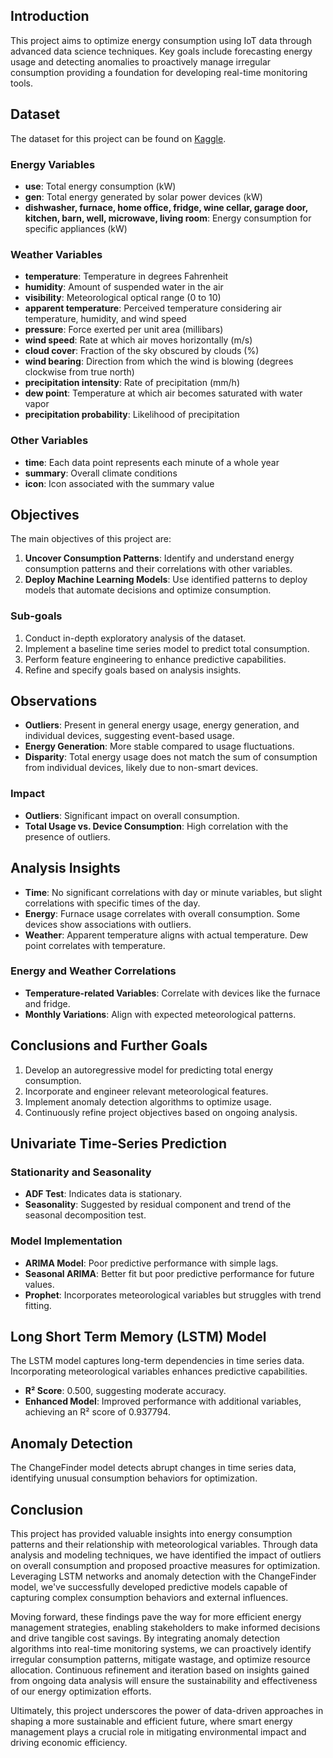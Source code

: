 ## Introduction
This project aims to optimize energy consumption using IoT data through advanced data science techniques. Key goals include forecasting energy usage and detecting anomalies to proactively manage irregular consumption providing a foundation for developing real-time monitoring tools.

## Dataset

The dataset for this project can be found on [Kaggle](https://www.kaggle.com/datasets/taranvee/smart-home-dataset-with-weather-information).

### Energy Variables

- **use**: Total energy consumption (kW)
- **gen**: Total energy generated by solar power devices (kW)
- **dishwasher, furnace, home office, fridge, wine cellar, garage door, kitchen, barn, well, microwave, living room**: Energy consumption for specific appliances (kW)

### Weather Variables

- **temperature**: Temperature in degrees Fahrenheit
- **humidity**: Amount of suspended water in the air
- **visibility**: Meteorological optical range (0 to 10)
- **apparent temperature**: Perceived temperature considering air temperature, humidity, and wind speed
- **pressure**: Force exerted per unit area (millibars)
- **wind speed**: Rate at which air moves horizontally (m/s)
- **cloud cover**: Fraction of the sky obscured by clouds (%)
- **wind bearing**: Direction from which the wind is blowing (degrees clockwise from true north)
- **precipitation intensity**: Rate of precipitation (mm/h)
- **dew point**: Temperature at which air becomes saturated with water vapor
- **precipitation probability**: Likelihood of precipitation

### Other Variables

- **time**: Each data point represents each minute of a whole year
- **summary**: Overall climate conditions
- **icon**: Icon associated with the summary value

## Objectives

The main objectives of this project are:

1. **Uncover Consumption Patterns**: Identify and understand energy consumption patterns and their correlations with other variables.
2. **Deploy Machine Learning Models**: Use identified patterns to deploy models that automate decisions and optimize consumption.

### Sub-goals

1. Conduct in-depth exploratory analysis of the dataset.
2. Implement a baseline time series model to predict total consumption.
3. Perform feature engineering to enhance predictive capabilities.
4. Refine and specify goals based on analysis insights.

## Observations

- **Outliers**: Present in general energy usage, energy generation, and individual devices, suggesting event-based usage.
- **Energy Generation**: More stable compared to usage fluctuations.
- **Disparity**: Total energy usage does not match the sum of consumption from individual devices, likely due to non-smart devices.

### Impact

- **Outliers**: Significant impact on overall consumption.
- **Total Usage vs. Device Consumption**: High correlation with the presence of outliers.

## Analysis Insights

- **Time**: No significant correlations with day or minute variables, but slight correlations with specific times of the day.
- **Energy**: Furnace usage correlates with overall consumption. Some devices show associations with outliers.
- **Weather**: Apparent temperature aligns with actual temperature. Dew point correlates with temperature.

### Energy and Weather Correlations

- **Temperature-related Variables**: Correlate with devices like the furnace and fridge.
- **Monthly Variations**: Align with expected meteorological patterns.

## Conclusions and Further Goals

1. Develop an autoregressive model for predicting total energy consumption.
2. Incorporate and engineer relevant meteorological features.
3. Implement anomaly detection algorithms to optimize usage.
4. Continuously refine project objectives based on ongoing analysis.

## Univariate Time-Series Prediction

### Stationarity and Seasonality

- **ADF Test**: Indicates data is stationary.
- **Seasonality**: Suggested by residual component and trend of the seasonal decomposition test.

### Model Implementation

- **ARIMA Model**: Poor predictive performance with simple lags.
- **Seasonal ARIMA**: Better fit but poor predictive performance for future values.
- **Prophet**: Incorporates meteorological variables but struggles with trend fitting.

## Long Short Term Memory (LSTM) Model

The LSTM model captures long-term dependencies in time series data. Incorporating meteorological variables enhances predictive capabilities.

- **R² Score**: 0.500, suggesting moderate accuracy.
- **Enhanced Model**: Improved performance with additional variables, achieving an R² score of 0.937794.

## Anomaly Detection

The ChangeFinder model detects abrupt changes in time series data, identifying unusual consumption behaviors for optimization.

## Conclusion

This project has provided valuable insights into energy consumption patterns and their relationship with meteorological variables. Through data analysis and modeling techniques, we have identified the impact of outliers on overall consumption and proposed proactive measures for optimization. Leveraging LSTM networks and anomaly detection with the ChangeFinder model, we've successfully developed predictive models capable of capturing complex consumption behaviors and external influences.

Moving forward, these findings pave the way for more efficient energy management strategies, enabling stakeholders to make informed decisions and drive tangible cost savings. By integrating anomaly detection algorithms into real-time monitoring systems, we can proactively identify irregular consumption patterns, mitigate wastage, and optimize resource allocation. Continuous refinement and iteration based on insights gained from ongoing data analysis will ensure the sustainability and effectiveness of our energy optimization efforts.

Ultimately, this project underscores the power of data-driven approaches in shaping a more sustainable and efficient future, where smart energy management plays a crucial role in mitigating environmental impact and driving economic efficiency.
